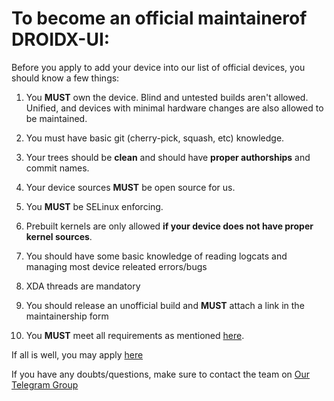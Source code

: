 # To become an official maintainerof DROIDX-UI:

Before you apply to add your device into our list of official devices, you should know a few things:

1. You **MUST** own the device. Blind and untested builds aren't allowed. Unified, and devices with minimal hardware changes are also allowed to be maintained.

2. You must have basic git (cherry-pick, squash, etc) knowledge.

3. Your trees should be **clean** and should have **proper authorships** and commit names.

4. Your device sources **MUST** be open source for us.

5. You **MUST** be SELinux enforcing.

6. Prebuilt kernels are only allowed **if your device does not have proper kernel sources**.

7. You should have some basic knowledge of reading logcats and managing most device releated errors/bugs

8. XDA threads are mandatory

9. You should release an unofficial build and **MUST** attach a link in the maintainership form

10. You **MUST** meet all requirements as mentioned [here](device_requirements.md).

If all is well, you may apply [here](https://github.com/DroidX-UI/vendor_droidxOTA/issues/new/choose)

If you have any doubts/questions, make sure to contact the team on [Our Telegram Group](https://t.me/DroidXUI_chats)
